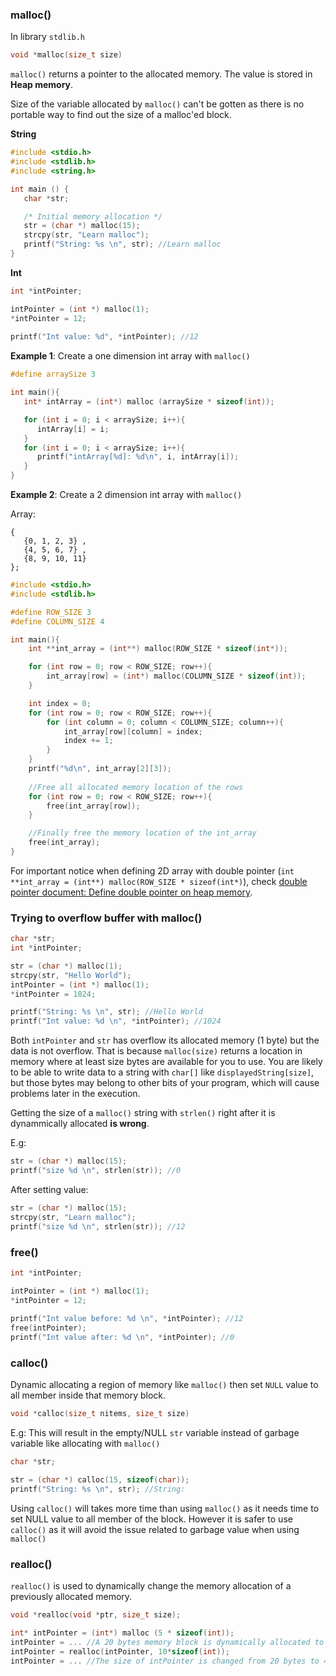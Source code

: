 ### malloc()

In library ``stdlib.h``

```c
void *malloc(size_t size)
```

``malloc()`` returns a pointer to the allocated memory. The value is stored in **Heap memory**.

Size of the variable allocated by ``malloc()`` can't be gotten as there is no portable way to find out the size of a malloc'ed block.

**String**

```c
#include <stdio.h>
#include <stdlib.h>
#include <string.h>

int main () {
   char *str;

   /* Initial memory allocation */
   str = (char *) malloc(15);
   strcpy(str, "Learn malloc");
   printf("String: %s \n", str); //Learn malloc
}   
```

**Int**

```c
int *intPointer;

intPointer = (int *) malloc(1);
*intPointer = 12;
    
printf("Int value: %d", *intPointer); //12
```

**Example 1**: Create a one dimension int array with ``malloc()``

```c
#define arraySize 3

int main(){
   int* intArray = (int*) malloc (arraySize * sizeof(int));

   for (int i = 0; i < arraySize; i++){
      intArray[i] = i;
   }
   for (int i = 0; i < arraySize; i++){
      printf("intArray[%d]: %d\n", i, intArray[i]);
   }
}
```

**Example 2**: Create a 2 dimension int array with ``malloc()``

Array:

```
{  
   {0, 1, 2, 3} ,
   {4, 5, 6, 7} ,
   {8, 9, 10, 11}
};
```

```c
#include <stdio.h>
#include <stdlib.h>

#define ROW_SIZE 3
#define COLUMN_SIZE 4

int main(){
	int **int_array = (int**) malloc(ROW_SIZE * sizeof(int*));

	for (int row = 0; row < ROW_SIZE; row++){
		int_array[row] = (int*) malloc(COLUMN_SIZE * sizeof(int));
	}

	int index = 0;
	for (int row = 0; row < ROW_SIZE; row++){
		for (int column = 0; column < COLUMN_SIZE; column++){
			int_array[row][column] = index;
			index += 1;
		}	
	}
    printf("%d\n", int_array[2][3]);
    
    //Free all allocated memory location of the rows
	for (int row = 0; row < ROW_SIZE; row++){
		free(int_array[row]);
	}

    //Finally free the memory location of the int_array
    free(int_array);
}
```

For important notice when defining 2D array with double pointer (``int **int_array = (int**) malloc(ROW_SIZE * sizeof(int*)``), check [double pointer document: Define double pointer on heap memory](https://github.com/TranPhucVinh/C/blob/master/Physical%20layer/Memory/Pointer/Pointer%20to%20pointer.md#define-double-pointer-on-heap-memory).

### Trying to overflow buffer with malloc()

```c
char *str;
int *intPointer;

str = (char *) malloc(1);
strcpy(str, "Hello World");
intPointer = (int *) malloc(1);
*intPointer = 1024;

printf("String: %s \n", str); //Hello World
printf("Int value: %d \n", *intPointer); //1024
```    

Both ``intPointer`` and ``str`` has overflow its allocated memory (1 byte) but the data is not overflow. That is because ``malloc(size)`` returns a location in memory where at least size bytes are available for you to use. You are likely to be able to write data to a string with ``char[]`` like ``displayedString[size]``, but those bytes may belong to other bits of your program, which will cause problems later in the execution.

Getting the size of a ``malloc()`` string with ``strlen()`` right after it is dynammically allocated **is wrong**.

E.g:

```c
str = (char *) malloc(15);
printf("size %d \n", strlen(str)); //0
```

After setting value:

```c
str = (char *) malloc(15);
strcpy(str, "Learn malloc");
printf("size %d \n", strlen(str)); //12
```

### free()

```c
int *intPointer;

intPointer = (int *) malloc(1);
*intPointer = 12;
    
printf("Int value before: %d \n", *intPointer); //12
free(intPointer);
printf("Int value after: %d \n", *intPointer); //0
```

### calloc()

Dynamic allocating a region of memory like ``malloc()`` then set ``NULL`` value to all member inside that memory block.

```c
void *calloc(size_t nitems, size_t size)
```

E.g: This will result in the empty/NULL ``str`` variable instead of garbage variable like allocating with ``malloc()``

```c
char *str;

str = (char *) calloc(15, sizeof(char));
printf("String: %s \n", str); //String: 
```

Using ``calloc()`` will takes more time than using ``malloc()`` as it needs time to set NULL value to all member of the block. However it is safer to use ``calloc()`` as it will avoid the issue related to garbage value when using ``malloc()``

### realloc()

``realloc()`` is used to dynamically change the memory allocation of a previously allocated memory.

```c
void *realloc(void *ptr, size_t size); 
```

```c
int* intPointer = (int*) malloc (5 * sizeof(int));
intPointer = ... //A 20 bytes memory block is dynamically allocated to intPointer as an array
intPointer = realloc(intPointer, 10*sizeof(int));
intPointer = ... //The size of intPointer is changed from 20 bytes to 40 bytes dynamically
```
